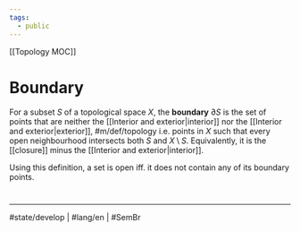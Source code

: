 ```yaml
---
tags:
  - public
---
```

[[Topology MOC]]
# Boundary
For a subset $S$ of a topological space $X$, the **boundary** $\partial S$ is the set of points that are neither the [[Interior and exterior|interior]] nor the [[Interior and exterior|exterior]], #m/def/topology
i.e. points in $X$ such that every open neighbourhood intersects both $S$ and $X \setminus S$.
Equivalently, it is the [[closure]] minus the [[Interior and exterior|interior]].

Using this definition, a set is open iff. it does not contain any of its boundary points.


#
---
#state/develop | #lang/en | #SemBr
